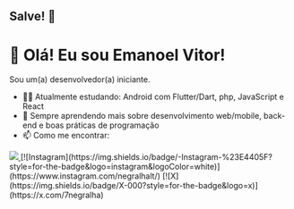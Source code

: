 ## Salve! 👋

# 👋 Olá! Eu sou Emanoel Vitor!

Sou um(a) desenvolvedor(a) iniciante.

- 👨‍💻 Atualmente estudando: Android com Flutter/Dart, php, JavaScript e React
- 🌱 Sempre aprendendo mais sobre desenvolvimento web/mobile, back-end e boas práticas de programação
- 📫 Como me encontrar: <a href="mailto:emanoelribeiro.ifc@gmail.com">
<img src="https://img.shields.io/badge/Gmail-D14836?style=for-the-badge&logo=gmail&logoColor=white"/>
</a>
[![Instagram](https://img.shields.io/badge/-Instagram-%23E4405F?style=for-the-badge&logo=instagram&logoColor=white)](https://www.instagram.com/negralhalt/)
	[![X](https://img.shields.io/badge/X-000?style=for-the-badge&logo=x)](https://x.com/7negralha)





